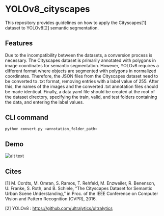 # YOLOv8_cityscapes
 
This repository provides guidelines on how to apply the Cityscapes[1] dataset to YOLOv8[2] semantic segmentation.
 
## Features 
Due to the incompatibility between the datasets, a conversion process is necessary. The Cityscapes dataset is primarily annotated with polygons in image coordinates for semantic segmentation. However, YOLOv8 requires a different format where objects are segmented with polygons in normalized coordinates. Therefore, the JSON files from the Cityscapes dataset need to be converted to .txt format, removing entries with a label value of 255. After this, the names of the images and the converted .txt annotation files should be made identical. Finally, a data.yaml file should be created at the root of the dataset directory, specifying the train, valid, and test folders containing the data, and entering the label values.

## CLI command

```python
python convert.py <annotation_folder_path>
``` 
## Demo

![alt text](https://github.com/Hyounjun-Oh/YOLOv8_cityscapes/blob/main/yolov8_cityscapes_.gif?raw=true 'YOLOv8 Cityscapes semantic segmentation')

##  Cites
[1] M. Cordts, M. Omran, S. Ramos, T. Rehfeld, M. Enzweiler, R. Benenson, U. Franke, S. Roth, and B. Schiele, “The Cityscapes Dataset for Semantic Urban Scene Understanding,” in Proc. of the IEEE Conference on Computer Vision and Pattern Recognition (CVPR), 2016.

[2] YOLOv8 : https://github.com/ultralytics/ultralytics





